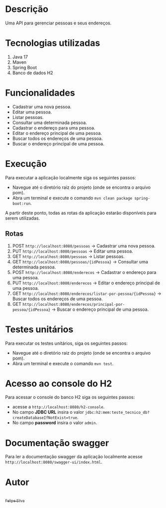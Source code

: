 # Descrição

Uma API para gerenciar pessoas e seus endereços.

# Tecnologias utilizadas

1. Java 17
2. Maven
3. Spring Boot
4. Banco de dados H2

# Funcionalidades

* Cadastrar uma nova pessoa.
* Editar uma pessoa.
* Listar pessoas.
* Consultar uma determinada pessoa.
* Cadastrar o endereço para uma pessoa.
* Editar o endereço principal de uma pessoa.
* Buscar todos os endereços de uma pessoa.
* Buscar o endereço principal de uma pessoa.


# Execução

Para executar a aplicação localmente siga os seguintes passos:

* Navegue até o diretório raiz do projeto (onde se encontra o arquivo pom).
* Abra um terminal e execute o comando `mvn clean package spring-boot:run`.

A partir deste ponto, todas as rotas da aplicação estarão disponíveis para serem utilizadas.

## Rotas

1. POST `http://localhost:8080/pessoas` -> Cadastrar uma nova pessoa.
2. PUT  `http://localhost:8080/pessoas` -> Editar uma pessoa.
3. GET  `http://localhost:8080/pessoas` -> Listar pessoas.
4. GET  `http://localhost:8080/pessoas/{idPessoa}` -> Consultar uma determinada pessoa.
5. POST `http://localhost:8080/enderecos` -> Cadastrar o endereço para uma pessoa.
6. PUT  `http://localhost:8080/enderecos` -> Editar o endereço principal de uma pessoa.
7. GET  `http://localhost:8080/enderecos/listar-por-pessoa/{idPessoa}` -> Buscar todos os endereços de uma pessoa.
8. GET  `http://localhost:8080/enderecos/principal-por-pessoa/{idPessoa}` -> Buscar o endereço principal de uma pessoa.

# Testes unitários

Para executar os testes unitários, siga os seguintes passos:

* Navegue até o diretório raiz do projeto (onde se encontra o arquivo pom).
* Abra um terminal e execute o comando `mvn test`.

# Acesso ao console do H2

Para acessar o console do banco H2 siga os seguintes passos:
* acesse a `http://localhost:8080/h2-console`.
* No campo <strong>JDBC URL</strong> insira o valor `jdbc:h2:mem:teste_tecnico_db?createDatabaseIfNotExist=true`.
* No campo <strong>password</strong> insira o valor `admin`.

# Documentação swagger

Para ler a documentação swagger da aplicação localmente acesse `http://localhost:8080/swagger-ui/index.html`.


# Autor

[<br><sub>Felipe Silva</sub>](https://github.com/fsilva90)

